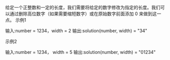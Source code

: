 给定一个正整数和一定的长度，我们需要将给定的数字修改为指定的长度。我们可以通过删除高位数字（如果需要缩短数字）或在原始数字前面添加 0 来做到这一点。
示例1

输入:number = 1234，width = 2
输出:solution(number, width) = "34"

示例2

输入:number = 1234， width = 5
输出:solution(number, width) = "01234"


